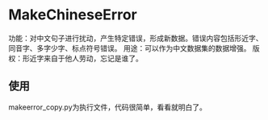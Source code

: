 # MakeChineseError
功能：对中文句子进行扰动，产生特定错误，形成新数据。错误内容包括形近字、同音字、多字少字、标点符号错误。
用途：可以作为中文数据集的数据增强。
版权：形近字来自于他人劳动，忘记是谁了。

## 使用
makeerror_copy.py为执行文件，代码很简单，看看就明白了。